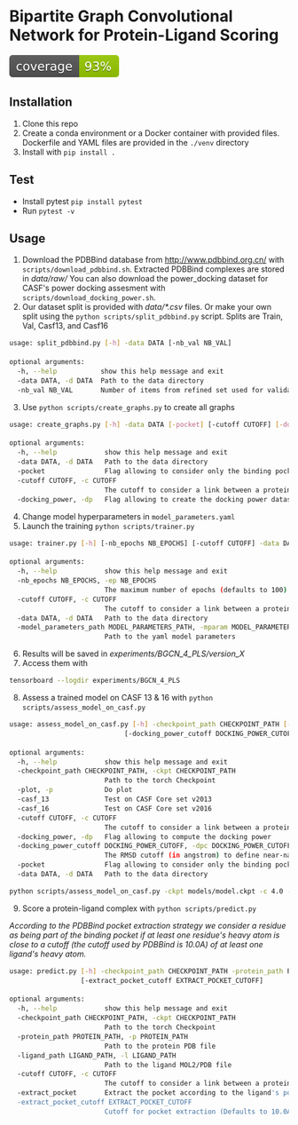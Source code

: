 # Bipartite Graph Convolutional Network for Protein-Ligand Scoring

![coverage badge](tests/badges/coverage.svg)
## Installation
1. Clone this repo
2. Create a conda environment or a Docker container with provided files. Dockerfile and YAML files are provided in the `./venv` directory
3. Install with `pip install .`


## Test
- Install pytest `pip install pytest`
- Run `pytest -v`

## Usage

1. Download the PDBBind database from http://www.pdbbind.org.cn/ with `scripts/download_pdbbind.sh`. Extracted PDBBind complexes are stored in *data/raw/*
You can also download the power_docking dataset for CASF's power docking assesment with `scripts/download_docking_power.sh`.
2. Our dataset split is provided with *data/\*.csv* files. Or make your own split using the `python scripts/split_pdbbind.py` script. Splits are Train, Val, Casf13, and Casf16
````bash
usage: split_pdbbind.py [-h] -data DATA [-nb_val NB_VAL]

optional arguments:
  -h, --help           show this help message and exit
  -data DATA, -d DATA  Path to the data directory
  -nb_val NB_VAL       Number of items from refined set used for validation (defaults to 1000)
````
3. Use `python scripts/create_graphs.py` to create all graphs
````bash
usage: create_graphs.py [-h] -data DATA [-pocket] [-cutoff CUTOFF] [-docking_power]

optional arguments:
  -h, --help            show this help message and exit
  -data DATA, -d DATA   Path to the data directory
  -pocket               Flag allowing to consider only the binding pocket as defined by PDBBind
  -cutoff CUTOFF, -c CUTOFF
                        The cutoff to consider a link between a protein-ligand atom pair (defaults to 4.0)
  -docking_power, -dp   Flag allowing to create the docking power dataset
````
4. Change model hyperparameters in `model_parameters.yaml`
5. Launch the training  `python scripts/trainer.py`
````bash
usage: trainer.py [-h] [-nb_epochs NB_EPOCHS] [-cutoff CUTOFF] -data DATA -model_parameters_path MODEL_PARAMETERS_PATH

optional arguments:
  -h, --help            show this help message and exit
  -nb_epochs NB_EPOCHS, -ep NB_EPOCHS
                        The maximum number of epochs (defaults to 100)
  -cutoff CUTOFF, -c CUTOFF
                        The cutoff to consider a link between a protein-ligand atom pair (defaults to 4.0)
  -data DATA, -d DATA   Path to the data directory
  -model_parameters_path MODEL_PARAMETERS_PATH, -mparam MODEL_PARAMETERS_PATH
                        Path to the yaml model parameters
````
6. Results will be saved in *experiments/BGCN_4_PLS/version_X*
7. Access them with 
````bash
tensorboard --logdir experiments/BGCN_4_PLS
````
8. Assess a trained model on CASF 13 & 16 with `python scripts/assess_model_on_casf.py`
````bash
usage: assess_model_on_casf.py [-h] -checkpoint_path CHECKPOINT_PATH [-plot] [-casf_13] [-casf_16] [-cutoff CUTOFF] [-docking_power]
                             [-docking_power_cutoff DOCKING_POWER_CUTOFF] [-pocket] -data DATA

optional arguments:
  -h, --help            show this help message and exit
  -checkpoint_path CHECKPOINT_PATH, -ckpt CHECKPOINT_PATH
                        Path to the torch Checkpoint
  -plot, -p             Do plot
  -casf_13              Test on CASF Core set v2013
  -casf_16              Test on CASF Core set v2016
  -cutoff CUTOFF, -c CUTOFF
                        The cutoff to consider a link between a protein-ligand atom pair (defaults to 4.0)
  -docking_power, -dp   Flag allowing to compute the docking power
  -docking_power_cutoff DOCKING_POWER_CUTOFF, -dpc DOCKING_POWER_CUTOFF
                        The RMSD cutoff (in angstrom) to define near-native docking pose for Docking Power (defaults to 2.0)
  -pocket               Flag allowing to consider only the binding pocket as defined by PDBBind
  -data DATA, -d DATA   Path to the data directory
````
````bash
python scripts/assess_model_on_casf.py -ckpt models/model.ckpt -c 4.0 -p -casf_13 -casf_16 -d data -pocket
````
9. Score a protein-ligand complex with `python scripts/predict.py`

*According to the PDBBind pocket extraction strategy we consider a residue as being part of the binding pocket if at least one residue's heavy atom is close to a cutoff (the cutoff used by PDBBind is 10.0A) of at least one ligand's heavy atom.*
````bash
usage: predict.py [-h] -checkpoint_path CHECKPOINT_PATH -protein_path PROTEIN_PATH -ligand_path LIGAND_PATH [-cutoff CUTOFF] [-extract_pocket]
                  [-extract_pocket_cutoff EXTRACT_POCKET_CUTOFF]

optional arguments:
  -h, --help            show this help message and exit
  -checkpoint_path CHECKPOINT_PATH, -ckpt CHECKPOINT_PATH
                        Path to the torch Checkpoint
  -protein_path PROTEIN_PATH, -p PROTEIN_PATH
                        Path to the protein PDB file
  -ligand_path LIGAND_PATH, -l LIGAND_PATH
                        Path to the ligand MOL2/PDB file
  -cutoff CUTOFF, -c CUTOFF
                        The cutoff to consider a link between a protein-ligand atom pair (Defaults to 4.0A)
  -extract_pocket       Extract the pocket according to the ligand's position, no necessary if the pocket is already provided by protein path
  -extract_pocket_cutoff EXTRACT_POCKET_CUTOFF
                        Cutoff for pocket extraction (Defaults to 10.0A)
````
